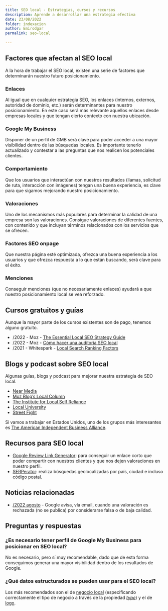 ```yaml
---
title: SEO local - Estrategias, cursos y recursos
description: Aprende a desarrollar una estrategia efectiva
date: 23/08/2022
folder: indexacion
author: Emirodgar
permalink: seo-local
  
---
```


## Factores que afectan al SEO local

A la hora de trabajar el SEO local, existen una serie de factores que determinarán nuestro futuro posicionamiento. 

### Enlaces

Al igual que en cualquier estrategia SEO, los enlaces (internos, externos, autoridad de dominio, etc.) serán determinantes para nuestro posicionamiento. En este caso será más relevante aquellos enlaces desde empresas locales y que tengan cierto contexto con nuestra ubicación.

### Google My Business

Disponer de un perfil de GMB será clave para poder acceder a una mayor visibilidad dentro de las búsquedas locales. Es importante tenerlo actualizado y contestar a las preguntas que nos realicen los potenciales clientes.

### Comportamiento

Que los usuarios que interactúan con nuestros resultados (llamas, solicitud de ruta, interacción con imágenes) tengan una buena experiencia, es clave para que sigamos mejorando nuestro posicionamiento.

###  Valoraciones

Uno de los mecanismos más populares para determinar la calidad de una empresa son las valoraciones. Consigue valoraciones de diferentes fuentes, con contenido y que incluyan términos relacionados con los servicios que se ofrecen.

### Factores SEO onpage

Que nuestra página esté optimizada, ofrezca una buena experiencia a los usuarios y que ofrezca respuesta a lo que están buscando, será clave para el éxito.

### Menciones

Conseguir menciones (que no necesariamente enlaces) ayudará a que nuestro posicionamiento local se vea reforzado.


## Cursos gratuitos y guías

Aunque la mayor parte de los cursos existentes son de pago, tenemos alguno gratuito.

- /2022 - Moz - [The Essential Local SEO Strategy Guide](https://moz.com/local-seo-guide)
- /2022 - Moz - [Cómo hacer una auditoría SEO local](https://moz.com/blog/basic-local-competitive-audit)
- /2021 - Whitespark - [Local Search Ranking Factors](https://whitespark.ca/local-search-ranking-factors/)

## Blogs y podcast sobre SEO local

Algunas guías, blogs y podcast para mejorar nuestra estrategia de SEO local.

- [Near Media](https://www.nearmedia.co/)
- [Moz Blog’s Local Column](https://moz.com/blog/category/local-seo)
- [The Institute for Local Self Reliance](https://ilsr.org/ilsr-reports/)
- [Local University](https://localu.org/)
- [Street Fight](https://streetfightmag.com/)

Si vamos a trabajar en Estados Unidos, uno de los grupos más interesantes es [The American Independent Business Alliance](https://amiba.net/). 

## Recursos para SEO local

- [Google Review Link Generator](https://whitespark.ca/google-review-link-generator/): para conseguir un enlace corto que poder compartir con nuestros clientes y que nos dejen valoraciones en nuestro perfil.
- [SERPerator](https://mobilemoxie.com/tools/mobile-serp-test/): realiza búsquedas geolocalizadas por país, ciudad e incluso código postal.

## Noticias relacionadas

- [/2022 agosto](https://support.google.com/business/thread/175785054) - Google avisa, vía email, cuando una valoración es rechazada (no se publica) por considerarse falsa o de baja calidad.

## Preguntas y respuestas

### ¿Es necesario tener perfil de Google My Business para posicionar en SEO local?

No es necesario, pero sí muy recomendable, dado que de esta forma conseguimos generar una mayor visibilidad dentro de los resultados de Google.

### ¿Qué datos estructurados se pueden usar para el SEO local?

Los más recomendados son el de [negocio local](https://developers.google.com/search/docs/advanced/structured-data/local-business) (especificando correctamente el tipo de negocio a través de la propiedad *[type](https://schema.org/LocalBusiness#subtypes)*) y el de [logo](https://developers.google.com/search/docs/advanced/structured-data/logo).
<!--stackedit_data:
eyJoaXN0b3J5IjpbLTE5MDM5MzI0MCwtOTk4OTc1MzcsNjcxOT
QxMjcsLTE0NzU3MzU1OTMsLTcxNzI0MjIzOSw3MjI3MjAwMDYs
MTQzNjI3NTE1NywtMTkyNTk3MzcxM119
-->